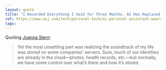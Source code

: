 ```yaml
---
layout: quote
title: "I Recorded Everything I Said for Three Months. AI Has Replaced My Memory."
ref: https://www.wsj.com/tech/personal-tech/ai-personal-assistant-wearable-tech-impressions-28156b57?st=FiWsqi&amp;reflink=article_copyURL_share
tags:
---
```


Quoting [Joanna Stern](https://www.wsj.com/tech/personal-tech/ai-personal-assistant-wearable-tech-impressions-28156b57?st=FiWsqi&amp;reflink=article_copyURL_share):

> Yet the most unsettling part was realizing the soundtrack of my life was stored on some companies’ servers. Sure, much of our identities are already in the cloud—photos, health records, etc.—but normally, we have some control over what’s there and how it’s stored.
